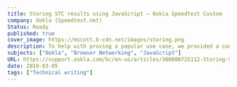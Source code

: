 ```yaml
---
title: Storing STC results using JavaScript – Ookla Speedtest Custom
company: Ookla (Speedtest.net)
Status: Ready
published: true
cover_image: https://mscott.b-cdn.net/images/storing.png
description: To help with proving a popular use case, we provided a code sample written in PHP to help demonstrate how data could be exchanged from JavaScript to a SQL database.
subjects: ["Ookla", "Browser Networking", "JavaScript"]
URL: https://support.ookla.com/hc/en-us/articles/360000725112-Storing-STC-results-using-JavaScript
date: 2019-03-05
tags: ["Technical writing"]
---
```


<!-- @format -->
